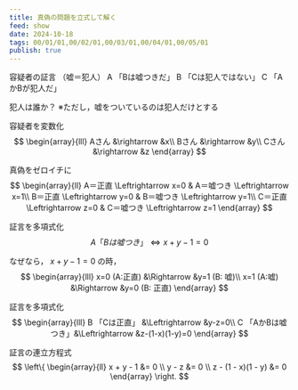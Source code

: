 ```yaml
---
title: 真偽の問題を立式して解く
feed: show
date: 2024-10-18
tags: 00/01/01,00/02/01,00/03/01,00/04/01,00/05/01
publish: true
---
```

容疑者の証言 （嘘＝犯人）
A 「Bは嘘つきだ」
B 「Cは犯人ではない」
C 「AかBが犯人だ」

犯人は誰か？ ※ただし，嘘をついているのは犯人だけとする

容疑者を変数化
$$
\begin{array}{lll}
Aさん &\rightarrow &x\\
Bさん &\rightarrow &y\\
Cさん &\rightarrow &z
\end{array}
$$

真偽をゼロイチに
$$
\begin{array}{ll}
A＝正直 \Leftrightarrow x=0 & A＝嘘つき \Leftrightarrow x=1\\
B＝正直 \Leftrightarrow y=0 & B＝嘘つき \Leftrightarrow y=1\\
C＝正直 \Leftrightarrow z=0 & C＝嘘つき \Leftrightarrow z=1
\end{array}
$$

証言を多項式化
$$
A 「Bは嘘つき」
\Leftrightarrow
x+y-1=0
$$

なぜなら，
$x+y-1=0$ の時，
$$
\begin{array}{lll}
x=0 (A:正直) &\Rightarrow &y=1 (B: 嘘)\\
x=1 (A:嘘) &\Rightarrow &y=0 (B: 正直)
\end{array}
$$

証言を多項式化
$$
\begin{array}{lll}
B 「Cは正直」 &\Leftrightarrow &y-z=0\\
C 「AかBは嘘つき」&\Leftrightarrow &z-(1-x)(1-y)=0
\end{array}
$$

証言の連立方程式
$$
\left\{
\begin{array}{ll}
x + y - 1 &= 0 \\
y - z &= 0 \\
z - (1 - x)(1 - y) &= 0
\end{array}
\right.
$$


